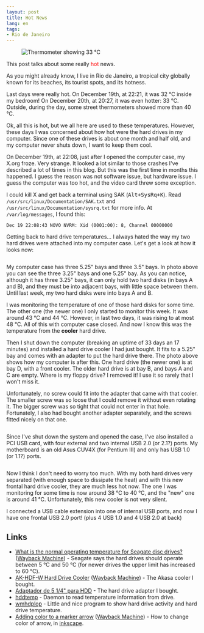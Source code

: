 ```yaml
---
layout: post
title: Hot News
lang: en
tags:
- Rio de Janeiro
---
```


<figure class="floatright">
<img src="{{ site.baseurl }}/blog/images/thermometer_2006-12-20_20-27.jpg" alt="Thermometer showing 33 ℃">
</figure>

This post talks about some really <span style="color: red;">hot</span> news.

As you might already know, I live in Rio de Janeiro, a tropical city globally known for its beaches, its tourist spots, and its hotness.

Last days were really hot. On December 19th, at 22:21, it was 32 ℃ inside my bedroom! On December 20th, at 20:27, it was even hotter: 33 ℃. Outside, during the day, some street thermometers showed more than 40 ℃.


Ok, all this is hot, but we all here are used to these temperatures. However, these days I was concerned about how hot were the hard drives in my computer. Since one of these drives is about one month and half old, and my computer never shuts down, I want to keep them cool.

On December 19th, at 22:08, just after I opened the computer case, my X.org froze. Very strange. It looked a lot similar to those crashes I've described a lot of times in this blog. But this was the first time in months this happened. I guess the reason was not software issue, but hardware issue. I guess the computer was too hot, and the video card threw some exception.

I could kill X and get back a terminal using SAK (<kbd>Alt+SysRq+K</kbd>). Read `/usr/src/linux/Documentation/SAK.txt` and `/usr/src/linux/Documentation/sysrq.txt` for more info. At `/var/log/messages`, I found this:

    Dec 19 22:08:43 NOVO NVRM: Xid (0001:00): 8, Channel 00000000

Getting back to hard drive temperatures… I always hated the way my two hard drives were attached into my computer case. Let's get a look at how it looks now:

<figure class="singleimage">
<img src="{{ site.baseurl }}/blog/images/pc_case_bays.jpg" alt="">
</figure>

My computer case has three 5.25" bays and three 3.5" bays. In photo above you can see the three 3.25" bays and one 5.25" bay. As you can notice, although it has three 3.25" bays, it can only hold two hard disks (in bays A and B), and they must be into adjacent bays, with little space between them. Until last week, my two hard disks were into bays A and B.

I was monitoring the temperature of one of those hard disks for some time. The other one (the newer one) I only started to monitor this week. It was around 43 ℃ and 44 ℃. However, in last two days, it was rising to at most 48 ℃. All of this with computer case closed. And now I know this was the temperature from the **cooler** hard drive.

Then I shut down the computer (breaking an uptime of 33 days an 17 minutes) and installed a hard drive cooler I had just bought. It fits to a 5.25" bay and comes with an adapter to put the hard drive there. The photo above shows how my computer is after this. One hard drive (the newer one) is at bay D, with a front cooler. The older hard drive is at bay B, and bays A and C are empty. Where is my floppy drive? I removed it! I use it so rarely that I won't miss it.

Unfortunately, no screw could fit into the adapter that came with that cooler. The smaller screw was so loose that I could remove it without even rotating it. The bigger screw was so tight that could not enter in that hole. Fortunately, I also had bought another adapter separately, and the screws fitted nicely on that one.

<figure class="singleimage">
<img src="{{ site.baseurl }}/blog/images/hard_drive_adapter_screws.jpg" alt="">
</figure>

Since I've shut down the system and opened the case, I've also installed a PCI USB card, with four external and two internal USB 2.0 (or 2.1?) ports. My motherboard is an old Asus CUV4X (for Pentium III) and only has USB 1.0 (or 1.1?) ports.

<figure class="floatright">
<img src="{{ site.baseurl }}/blog/images/frontal_usb.jpg" alt="">
</figure>

Now I think I don't need to worry too much. With my both hard drives very separated (with enough space to dissipate the heat) and with this new frontal hard drive cooler, they are much less hot now. The one I was monitoring for some time is now around 38 ℃ to 40 ℃, and the "new" one is around 41 ℃. Unfortunately, this new cooler is not very silent.

I connected a USB cable extension into one of internal USB ports, and now I have one frontal USB 2.0 port! (plus 4 USB 1.0 and 4 USB 2.0 at back)

## Links

* [What is the normal operating temperature for Seagate disc drives?](http://www.seagate.com/support/kb/disc/faq/temperature.html) ([Wayback Machine](http://web.archive.org/web/20061116154645/http://www.seagate.com/support/kb/disc/faq/temperature.html)) - Seagate says the hard drives should operate between 5 ℃ and 50 ℃ (for newer drives the upper limit has increased to 60 ℃).
* [AK-HDF-W Hard Drive Cooler](http://www.akasa.com.tw/akasa_english/spec_page/system_coolers/spec_ak_hdf_w.htm) ([Wayback Machine](http://web.archive.org/web/20061207012727/http://www.akasa.com.tw/akasa_english/spec_page/system_coolers/spec_ak_hdf_w.htm)) - The Akasa cooler I bought.
* [Adaptador de 5 1/4" para HDD](http://www.lmcomputers.com.br/produtos_descricao.asp?codigo_produto=107) - The hard drive adapter I bought.
* [hddtemp](http://www.guzu.net/linux/hddtemp.php) - Daemon to read temperature information from drive.
* [wmhdplop](http://hules.free.fr/wmhdplop/) - Little and nice program to show hard drive activity and hard drive temperature.
* [Adding color to a marker arrow](http://tavmjong.free.fr/INKSCAPE/MANUAL/html/XML-Examples.html) ([Wayback Machine](http://web.archive.org/web/20070104023955/http://tavmjong.free.fr/INKSCAPE/MANUAL/html/XML-Examples.html)) - How to change color of arrow, in [inkscape](http://www.inkscape.org/).
